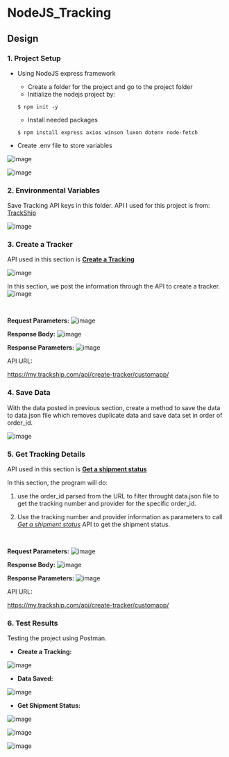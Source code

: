 # NodeJS_Tracking

## Design
### 1. Project Setup
* Using NodeJS express framework
  * Create a folder for the project and go to the project folder
  * Initialize the nodejs project by:
  ```
  $ npm init -y
  ```
  * Install needed packages
  ```
  $ npm install express axios winson luxon dotenv node-fetch
  ```

* Create .env file to store variables

![image](https://github.com/SharonCao0920/NodeJS_Tracking/assets/54694766/f71c2a82-a9ac-45cf-8944-b9169198a72b)

![image](https://github.com/SharonCao0920/NodeJS_Tracking/assets/54694766/c4cefe9a-9383-4e0e-89fd-5437e198a598)


### 2. Environmental Variables
Save Tracking API keys in this folder. API I used for this project is from: 
[TrackShip](https://docs.trackship.com/docs/tracking-api/)

![image](https://github.com/SharonCao0920/NodeJS_Tracking/assets/54694766/b83fb998-53c0-4802-b36f-9ff7eff3a92b)


### 3. Create a Tracker

API used in this section is **[Create a Tracking](https://docs.trackship.com/docs/tracking-api/create-shipment/)**

![image](https://github.com/SharonCao0920/NodeJS_Tracking/assets/54694766/5e00c833-309d-424f-9dfa-128adb751955)

In this section, we post the information through the API to create a tracker.
![image](https://github.com/SharonCao0920/NodeJS_Tracking/assets/54694766/568e8b06-3083-4b0f-913c-7a093d317526)

<br>

**Request Parameters:**
![image](https://github.com/SharonCao0920/NodeJS_Tracking/assets/54694766/1a0be285-c8bc-4c1f-8780-6513e7b16e08)


**Response Body:**
![image](https://github.com/SharonCao0920/NodeJS_Tracking/assets/54694766/d9e70520-7d2c-4177-906e-c8d51db09a7b)

**Response Parameters:**
![image](https://github.com/SharonCao0920/NodeJS_Tracking/assets/54694766/11e5615f-a79b-464e-abc4-64b01999b603)


API URL:

https://my.trackship.com/api/create-tracker/customapp/


### 4. Save Data
With the data posted in previous section, create a method to save the data to data.json file which removes duplicate data and save data set in order of order_id.

![image](https://github.com/SharonCao0920/NodeJS_Tracking/assets/54694766/d84cead4-10cc-4616-8b14-58480240afc1)


### 5. Get Tracking Details
API used in this section is **[Get a shipment status](https://docs.trackship.com/docs/tracking-api/get-a-shipment-status/)**

In this section, the program will do:
1. use the order_id parsed from the URL to filter throught data.json file to get the tracking number and provider for the specific order_id.
   
2. Use the tracking number and provider information as parameters to call *[Get a shipment status](https://docs.trackship.com/docs/tracking-api/get-a-shipment-status/)* API to get the shipment status.

<br>

**Request Parameters:**
![image](https://github.com/SharonCao0920/NodeJS_Tracking/assets/54694766/9f8ce0b4-5485-4391-ac07-8216e75343a1)


**Response Body:**
![image](https://github.com/SharonCao0920/NodeJS_Tracking/assets/54694766/6e190a26-6590-4000-b062-a468a64c6967)

**Response Parameters:**
![image](https://github.com/SharonCao0920/NodeJS_Tracking/assets/54694766/910b9642-f9b8-4512-b91d-ec2e4ed89124)


API URL:

https://my.trackship.com/api/create-tracker/customapp/


### 6. Test Results
Testing the project using Postman.

* **Create a Tracking:**
  
![image](https://github.com/SharonCao0920/NodeJS_Tracking/assets/54694766/809d5071-3d42-47a1-aba6-20bd10650259)


* **Data Saved:**
  
![image](https://github.com/SharonCao0920/NodeJS_Tracking/assets/54694766/286a6fe8-6a29-4069-9212-a3e06012ce84)


* **Get Shipment Status:**
  
![image](https://github.com/SharonCao0920/NodeJS_Tracking/assets/54694766/20e99220-f921-4cf2-8f3b-a5db7e50f61b)

![image](https://github.com/SharonCao0920/NodeJS_Tracking/assets/54694766/05be01b8-18d3-4e08-b0fe-61dfe5ab2bef)

![image](https://github.com/SharonCao0920/NodeJS_Tracking/assets/54694766/8a5d01dd-93ca-4957-a25f-f32851510a19)

